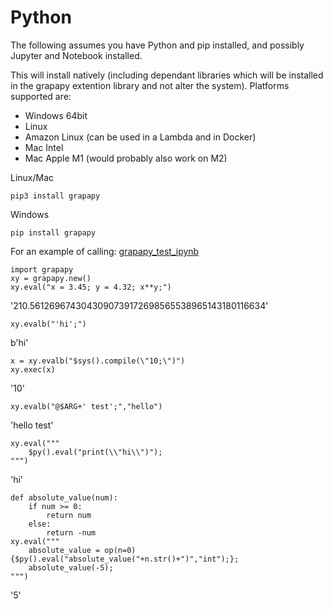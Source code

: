 # Python

The following assumes you have Python and pip installed, and possibly Jupyter and Notebook installed. 

This will install natively (including dependant libraries which will be installed in the grapapy extention library and not alter the system). Platforms supported are:
- Windows 64bit
- Linux
- Amazon Linux (can be used in a Lambda and in Docker)
- Mac Intel
- Mac Apple M1 (would probably also work on M2)

Linux/Mac
```
pip3 install grapapy
```

Windows
```
pip install grapapy
```

For an example of calling:
[grapapy_test_ipynb](../grapapy_test.ipynb)

```
import grapapy
xy = grapapy.new()
xy.eval("x = 3.45; y = 4.32; x**y;")
```
'210.5612696743043090739172698565538965143180116634'

```
xy.evalb("'hi';")
```
b'hi'

```
x = xy.evalb("$sys().compile(\"10;\")")
xy.exec(x)
```
'10'

```
xy.evalb("@$ARG+' test';","hello")
```
'hello test'

```
xy.eval("""
    $py().eval("print(\\"hi\\")");
""")
```
'hi'

```
def absolute_value(num):
    if num >= 0:
        return num
    else:
        return -num
xy.eval("""
    absolute_value = op(n=0){$py().eval("absolute_value("+n.str()+")","int");};
    absolute_value(-5);
""")
```
'5'

